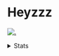 # Heyzzz  

[![.](https://skillicons.dev/icons?i=js,java)](https://skillicons.dev)  

<details>
<summary>Stats</summary
<!--START_SECTION:waka-->

```txt
TypeScript   4 hrs 10 mins   ███████████████░░░░░░░░░░   59.58 %
CSS          1 hr 37 mins    █████▓░░░░░░░░░░░░░░░░░░░   23.26 %
JavaScript   1 hr 7 mins     ████░░░░░░░░░░░░░░░░░░░░░   15.98 %
XML          4 mins          ▒░░░░░░░░░░░░░░░░░░░░░░░░   01.12 %
TSQL         0 secs          ░░░░░░░░░░░░░░░░░░░░░░░░░   00.06 %
```

<!--END_SECTION:waka-->
</details>
